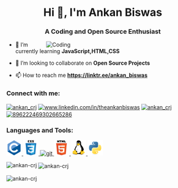 <h1 align="center">Hi 👋, I'm Ankan Biswas</h1>
<h3 align="center">A Coding and Open Source Enthusiast</h3>
<img align="right" alt="Coding" width="400" src="https://raw.githubusercontent.com/TheDudeThatCode/TheDudeThatCode/master/Assets/Developer.gif">

- 🌱 I’m currently learning **JavaScript,HTML,CSS**

- 👯 I’m looking to collaborate on **Open Source Projects**

- 📫 How to reach me **https://linktr.ee/ankan_biswas**

<h3 align="left">Connect with me:</h3>
<p align="left">
<a href="https://twitter.com/ankan_crj" target="blank"><img align="center" src="https://raw.githubusercontent.com/rahuldkjain/github-profile-readme-generator/master/src/images/icons/Social/twitter.svg" alt="ankan_crj" height="30" width="40" /></a>
<a href="https://linkedin.com/in/www.linkedin.com/in/theankanbiswas" target="blank"><img align="center" src="https://raw.githubusercontent.com/rahuldkjain/github-profile-readme-generator/master/src/images/icons/Social/linked-in-alt.svg" alt="www.linkedin.com/in/theankanbiswas" height="30" width="40" /></a>
<a href="https://instagram.com/ankan_crj" target="blank"><img align="center" src="https://raw.githubusercontent.com/rahuldkjain/github-profile-readme-generator/master/src/images/icons/Social/instagram.svg" alt="ankan_crj" height="30" width="40" /></a>
<a href="https://discord.gg/896222469302665286" target="blank"><img align="center" src="https://raw.githubusercontent.com/rahuldkjain/github-profile-readme-generator/master/src/images/icons/Social/discord.svg" alt="896222469302665286" height="30" width="40" /></a>
</p>

<h3 align="left">Languages and Tools:</h3>
<p align="left"> <a href="https://www.cprogramming.com/" target="_blank" rel="noreferrer"> <img src="https://raw.githubusercontent.com/devicons/devicon/master/icons/c/c-original.svg" alt="c" width="40" height="40"/> </a> <a href="https://www.w3schools.com/css/" target="_blank" rel="noreferrer"> <img src="https://raw.githubusercontent.com/devicons/devicon/master/icons/css3/css3-original-wordmark.svg" alt="css3" width="40" height="40"/> </a> <a href="https://git-scm.com/" target="_blank" rel="noreferrer"> <img src="https://www.vectorlogo.zone/logos/git-scm/git-scm-icon.svg" alt="git" width="40" height="40"/> </a> <a href="https://www.w3.org/html/" target="_blank" rel="noreferrer"> <img src="https://raw.githubusercontent.com/devicons/devicon/master/icons/html5/html5-original-wordmark.svg" alt="html5" width="40" height="40"/> </a> <a href="https://www.linux.org/" target="_blank" rel="noreferrer"> <img src="https://raw.githubusercontent.com/devicons/devicon/master/icons/linux/linux-original.svg" alt="linux" width="40" height="40"/> </a> <a href="https://www.python.org" target="_blank" rel="noreferrer"> <img src="https://raw.githubusercontent.com/devicons/devicon/master/icons/python/python-original.svg" alt="python" width="40" height="40"/> </a> </p>

<p><img align="left" src="https://github-readme-stats.vercel.app/api/top-langs?username=ankan-crj&show_icons=true&locale=en&layout=compact" alt="ankan-crj" /></p>

<p>&nbsp;<img align="center" src="https://github-readme-stats.vercel.app/api?username=ankan-crj&show_icons=true&locale=en" alt="ankan-crj" /></p>

<p><img align="center" src="https://github-readme-streak-stats.herokuapp.com/?user=ankan-crj&" alt="ankan-crj" /></p>

